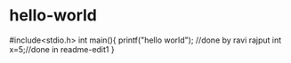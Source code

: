 # hello-world
#include<stdio.h>
int main(){
printf("hello world");
//done by ravi rajput
int x=5;//done in readme-edit1
}
